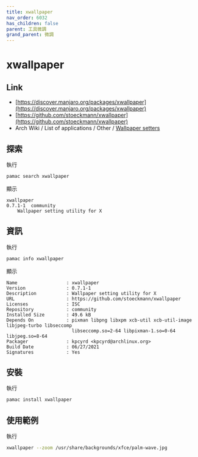 ```yaml
---
title: xwallpaper
nav_order: 6032
has_children: false
parent: 工具微調
grand_parent: 微調
---
```



# xwallpaper

## Link

* [https://discover.manjaro.org/packages/xwallpaper](https://discover.manjaro.org/packages/xwallpaper)
* [https://github.com/stoeckmann/xwallpaper](https://github.com/stoeckmann/xwallpaper)
* Arch Wiki / List of applications / Other / [Wallpaper setters](https://wiki.archlinux.org/title/List_of_applications/Other#Wallpaper_setters)

## 探索

執行

``` sh
pamac search xwallpaper
```

顯示

```
xwallpaper                                                                          0.7.1-1  community 
    Wallpaper setting utility for X
```

## 資訊

執行

``` sh
pamac info xwallpaper
```

顯示

```
Name                  : xwallpaper
Version               : 0.7.1-1
Description           : Wallpaper setting utility for X
URL                   : https://github.com/stoeckmann/xwallpaper
Licenses              : ISC
Repository            : community
Installed Size        : 49.6 kB
Depends On            : pixman libpng libxpm xcb-util xcb-util-image libjpeg-turbo libseccomp
                        libseccomp.so=2-64 libpixman-1.so=0-64 libjpeg.so=8-64
Packager              : kpcyrd <kpcyrd@archlinux.org>
Build Date            : 06/27/2021
Signatures            : Yes
```

## 安裝

執行

``` sh
pamac install xwallpaper
```

## 使用範例

執行

``` sh
xwallpaper --zoom /usr/share/backgrounds/xfce/palm-wave.jpg
```
